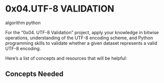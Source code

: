 # 0x04.UTF-8 VALIDATION

algorithm       python

For the “0x04. UTF-8 Validation” project, apply your knowledge in bitwise operations, understanding of the UTF-8 encoding scheme, and Python programming skills to validate whether a given dataset represents a valid UTF-8 encoding.
  
Here’s a list of concepts and resources that will be helpful:

## Concepts Needed

